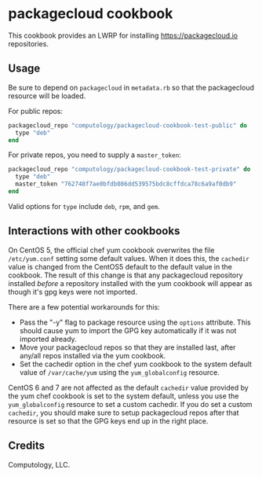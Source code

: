 # packagecloud cookbook

This cookbook provides an LWRP for installing https://packagecloud.io repositories.

## Usage

Be sure to depend on `packagecloud` in `metadata.rb` so that the packagecloud
resource will be loaded.

For public repos:

```ruby
packagecloud_repo "computology/packagecloud-cookbook-test-public" do
  type "deb"
end
```

For private repos, you need to supply a `master_token`:

```ruby
packagecloud_repo "computology/packagecloud-cookbook-test-private" do
  type "deb"
  master_token "762748f7ae0bfdb086dd539575bdc8cffdca78c6a9af0db9"
end
```

Valid options for `type` include `deb`, `rpm`, and `gem`.

## Interactions with other cookbooks

On CentOS 5, the official chef yum cookbook overwrites the file
`/etc/yum.conf` setting some default values. When it does this, the `cachedir`
value is changed from the CentOS5 default to the default value in the
cookbook. The result of this change is that any packagecloud repository
installed *before* a repository installed with the yum cookbook will appear as
though it's gpg keys were not imported.

There are a few potential workarounds for this:

- Pass the "-y" flag to package resource using the `options` attribute. This
  should cause yum to import the GPG key automatically if it was not imported
  already.
- Move your packagecloud repos so that they are installed last, after any/all
  repos installed via the yum cookbook.
- Set the cachedir option in the chef yum cookbook to the system default value
  of `/var/cache/yum` using the `yum_globalconfig` resource.

CentOS 6 and 7 are not affected as the default `cachedir` value provided by
the yum chef cookbook is set to the system default, unless you use the
`yum_globalconfig` resource to set a custom cachedir. If you do set a custom
`cachedir`, you should make sure to setup packagecloud repos after that
resource is set so that the GPG keys end up in the right place.

## Credits
Computology, LLC.
